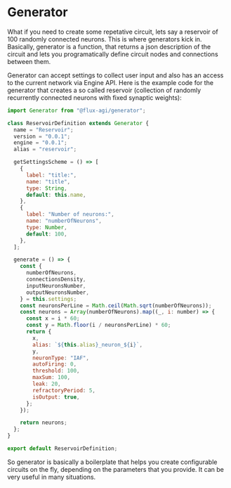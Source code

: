 # Generator

What if you need to create some repetative circuit, lets say a reservoir of 100 randomly connected neurons. This is where generators kick in. Basically, generator is a function, that returns a json description of the circuit and lets you programatically define circuit nodes and connections between them.

Generator can accept settings to collect user input and also has an access to the current network via Engine API. Here is the example code for the generator that creates a so called reservoir (collection of randomly recurrently connected neurons with fixed synaptic weights):

~~~js
import Generator from "@flux-agi/generator";

class ReservoirDefinition extends Generator {
  name = "Reservoir";
  version = "0.0.1";
  engine = "0.0.1";
  alias = "reservoir";

  getSettingsScheme = () => [
    {
      label: "title:",
      name: "title",
      type: String,
      default: this.name,
    },
    {
      label: "Number of neurons:",
      name: "numberOfNeurons",
      type: Number,
      default: 100,
    },
  ];

  generate = () => {
    const {
      numberOfNeurons,
      connectionsDensity,
      inputNeuronsNumber,
      outputNeuronsNumber,
    } = this.settings;
    const neuronsPerLine = Math.ceil(Math.sqrt(numberOfNeurons));
    const neurons = Array(numberOfNeurons).map((_, i: number) => {
      const x = i * 60;
      const y = Math.floor(i / neuronsPerLine) * 60;
      return {
        x,
        alias: `${this.alias}_neuron_${i}`,
        y,
        neuronType: "IAF",
        autoFiring: 0,
        threshold: 100,
        maxSum: 100,
        leak: 20,
        refractoryPeriod: 5,
        isOutput: true,
      };
    });

    return neurons;
  };
}

export default ReservoirDefinition;

~~~

So generator is basically a boilerplate that helps you create configurable circuits on the fly, depending on the parameters that you provide. It can be very useful in many situations.
